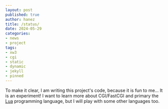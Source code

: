 ```yaml
---
layout: post
published: true
author: hanez
title: /status/
date: 2024-05-29
categories:
- news
- project
tags:
- xw3
- cgi
- static
- dynamic
- jekyll
- pinned
---
```


To make it clear, I am writing this project's code, because it is fun to me... It is an experiment! I want to learn more about CGI/FastCGI and primary the <a href="https://www.lua.org/" class="ext" target="_blank">Lua</a> programming language, but I will play with some other languages too.

